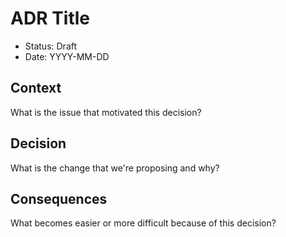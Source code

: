 # ADR Title

- Status: Draft
- Date: YYYY-MM-DD

## Context
What is the issue that motivated this decision?

## Decision
What is the change that we're proposing and why?

## Consequences
What becomes easier or more difficult because of this decision?

